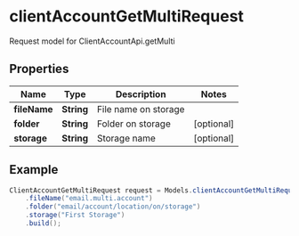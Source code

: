 # clientAccountGetMultiRequest

Request model for ClientAccountApi.getMulti

## Properties

Name | Type | Description | Notes
---- | ---- | ----------- | -----
**fileName** | **String**| File name on storage |
**folder** | **String**| Folder on storage | [optional]
**storage** | **String**| Storage name | [optional]

## Example
```java
ClientAccountGetMultiRequest request = Models.clientAccountGetMultiRequest()
    .fileName("email.multi.account")
    .folder("email/account/location/on/storage")
    .storage("First Storage")
    .build();
```

